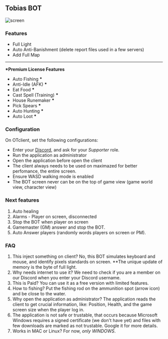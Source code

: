 ## Tobias BOT

![screen](https://github.com/user-attachments/assets/38b2ea2c-fb96-4f04-8d41-4f6463a726cc)

### Features

- Full Light
- Auto Anti-Banishment (delete report files used in a few servers)
- Add Full Map

---

**\*Premium License Features**

- Auto Fishing **\***
- Anti-Idle (AFK) **\***
- Eat Food **\***
- Cast Spell (Training) **\***
- House Runemaker **\***
- Pick Spears **\***
- Auto Hunting **\***
- Auto Loot **\***

### Configuration

On OTclient, set the following configurations:

- Enter your [Discord](https://discord.gg/eXWmBG9G), and ask for your _Supporter_ role.
- Run the application as administrator
- Open the application before open the client
- The client always needs to be used on maximazed for better perfomance, the entire screen.
- Ensure WASD walking mode is enabled
- The BOT screen never can be on the top of game view (game world view, character view)

### Next features

1. Auto healing
2. Alarms - Player on screen, disconnected
3. Stop the BOT when player on screen
4. Gamemaster (GM) answer and stop the BOT.
5. Auto Answer players (randomly words players on screen or PM).

### FAQ

1. This inject something on client? No, this BOT simulates keyboard and mouse, and identify pixels standards on screen. \*\*The unique update of memory is the byte of full light.
2. Why needs internet to use it? We need to check if you are a member on our Discord when you enter your Discord username.
3. This is Paid? You can use it as a free version with limited features.
4. How to fishing? Put the fishing rod on the ammunition spot (arrow icon) and be close to the water.
5. Why open the application as administrator? The application reads the client to get crucial information, like: Position, Health, and the game screen size when the player log in.
6. The application is not safe or trustable, that occurs because Microsoft Windows requires a signed certificate (we don't have yet) and files with few downloads are marked as not trustable. Google it for more details.
7. Works in MAC or Linux? For now, _only WINDOWS_.
